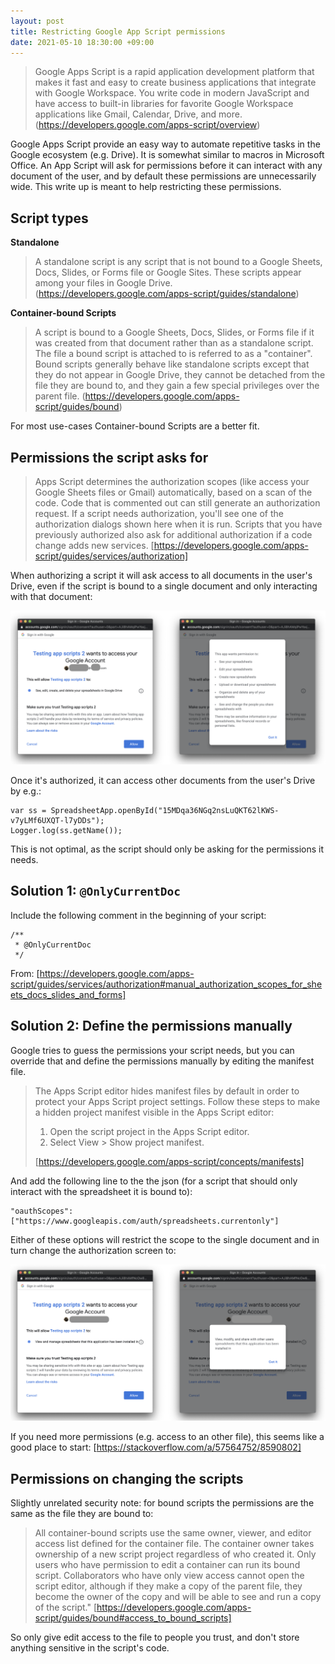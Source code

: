 ```yaml
---
layout: post
title: Restricting Google App Script permissions
date: 2021-05-10 18:30:00 +09:00
---
```


> Google Apps Script is a rapid application development platform that makes it fast and easy to create business applications that integrate with Google Workspace. You write code in modern JavaScript and have access to built-in libraries for favorite Google Workspace applications like Gmail, Calendar, Drive, and more. (https://developers.google.com/apps-script/overview)

Google Apps Script provide an easy way to automate repetitive tasks in the Google ecosystem (e.g. Drive). It is somewhat similar to macros in Microsoft Office. An App Script will ask for permissions before it can interact with any document of the user, and by default these permissions are unnecessarily wide. This write up is meant to help restricting these permissions.

## Script types

**Standalone**

> A standalone script is any script that is not bound to a Google Sheets, Docs, Slides, or Forms file or Google Sites. These scripts appear among your files in Google Drive. (https://developers.google.com/apps-script/guides/standalone)

**Container-bound Scripts**

> A script is bound to a Google Sheets, Docs, Slides, or Forms file if it was created from that document rather than as a standalone script. The file a bound script is attached to is referred to as a "container". Bound scripts generally behave like standalone scripts except that they do not appear in Google Drive, they cannot be detached from the file they are bound to, and they gain a few special privileges over the parent file. (https://developers.google.com/apps-script/guides/bound)

For most use-cases Container-bound Scripts are a better fit.

## Permissions the script asks for

> Apps Script determines the authorization scopes (like access your Google Sheets files or Gmail) automatically, based on a scan of the code. Code that is commented out can still generate an authorization request. If a script needs authorization, you'll see one of the authorization dialogs shown here when it is run. Scripts that you have previously authorized also ask for additional authorization if a code change adds new services. [https://developers.google.com/apps-script/guides/services/authorization]

When authorizing a script it will ask access to all documents in the user's Drive, even if the script is bound to a single document and only interacting with that document:

![](assets/2021-05-10-restricting-google-app-script-permissions/originalpermissions.png)

Once it's authorized, it can access other documents from the user's Drive by e.g.:

```
var ss = SpreadsheetApp.openById("15MDqa36NGq2nsLuQKT62lKWS-v7yLMf6UXQT-l7yDDs");
Logger.log(ss.getName());
```

This is not optimal, as the script should only be asking for the permissions it needs.

## Solution 1: `@OnlyCurrentDoc`
Include the following comment in the beginning of your script:

```
/**
 * @OnlyCurrentDoc
 */
```

From: [https://developers.google.com/apps-script/guides/services/authorization#manual_authorization_scopes_for_sheets_docs_slides_and_forms]

## Solution 2: Define the permissions manually

Google tries to guess the permissions your script needs, but you can override that and define the permissions manually by editing the manifest file.

> The Apps Script editor hides manifest files by default in order to protect your Apps Script project settings. Follow these steps to make a hidden project manifest visible in the Apps Script editor:
>
> 1. Open the script project in the Apps Script editor.
> 2. Select View > Show project manifest.
>
> [https://developers.google.com/apps-script/concepts/manifests]

And add the following line to the the json (for a script that should only interact with the spreadsheet it is bound to):

```
"oauthScopes": ["https://www.googleapis.com/auth/spreadsheets.currentonly"]
```

Either of these options will restrict the scope to the single document and in turn change the authorization screen to:


![](assets/2021-05-10-restricting-google-app-script-permissions/newpermissions.png)

If you need more permissions (e.g. access to an other file), this seems like a good place to start: [https://stackoverflow.com/a/57564752/8590802]

## Permissions on changing the scripts

Slightly unrelated security note: for bound scripts the permissions are the same as the file they are bound to:  

> All container-bound scripts use the same owner, viewer, and editor access list defined for the container file. The container owner takes ownership of a new script project regardless of who created it. Only users who have permission to edit a container can run its bound script. Collaborators who have only view access cannot open the script editor, although if they make a copy of the parent file, they become the owner of the copy and will be able to see and run a copy of the script." [https://developers.google.com/apps-script/guides/bound#access_to_bound_scripts]

So only give edit access to the file to people you trust, and don't store anything sensitive in the script's code.
